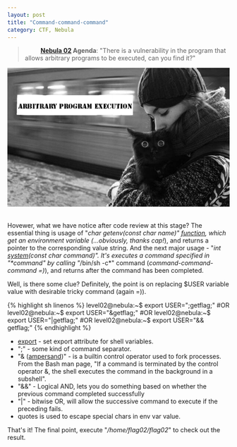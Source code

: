 ```yaml
---
layout: post
title: "Command-command-command"
category: CTF, Nebula
---
```





>&nbsp;&nbsp;&nbsp;&nbsp;&nbsp;&nbsp;&nbsp;&nbsp; **[Nebula 02](http://exploit-exercises.com/nebula/level02) Agenda**: "There is a vulnerability in the program that allows arbitrary programs to be executed, can you find it?"

<center>
	<img src="/images/2015-02-02-arbitrary_program_execution/Cf2oDY4yeL4.jpg">
</center>

<br />

Hovewer, what we have notice after code review at this stage?
The essential thing is usage of "*char *getenv(const char *name)*" [function](http://man7.org/linux/man-pages/man3/getenv.3.html), which get an environment variable (*...obviously, thanks cap!*), and returns a pointer to the corresponding value string.
And the next major usage - "*int [system](http://linux.die.net/man/3/system)(const char *command)*". It's executes a command specified in "**command*"  by calling "*/bin/sh -c*" command (*command-command-command =)*), and returns after the command has been completed.

Well, is there some clue? Definitely, the point is on replacing $USER variable value with desirable tricky command (again =)).

{% highlight sh linenos %}
level02@nebula:~$ export USER=";getflag;"
#OR
level02@nebula:~$ export USER="&getflag;"
#OR
level02@nebula:~$ export USER="|getflag;"
#OR
level02@nebula:~$ export USER="&& getflag;"
{% endhighlight %}

 * [export](http://linuxcommand.org/lc3_man_pages/exporth.html) - set export attribute for shell variables.
 * ";"  - some kind of command separator.
 * "& ([ampersand](http://hacktux.com/bash/ampersand))" -  is a builtin control operator used to fork processes. From the Bash man page, "If a command is terminated by the control operator &, the shell executes the command in the background in a subshell". 
 * "&&" -  Logical AND, lets you do something based on whether the previous command completed successfully 
 * "\|" - bitwise OR, will allow the successive command to execute if the preceding fails. 
 * quotes is used to escape special chars in env var value.

That's it! The final point, execute "*/home/flag02/flag02*" to check out the result.